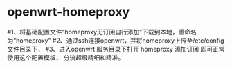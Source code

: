 # openwrt-homeproxy
#1、将基础配置文件“homeproxy无订阅自行添加”下载到本地，重命名为“homeproxy”
#2、通过ssh连接openwrt，并将homeproxy上传至/etc/config 文件目录下，
#3、进入openwrt 服务目录下打开 homeproxy  添加订阅 即可正常使用这个配置模板， 分流超级精细和精准。

